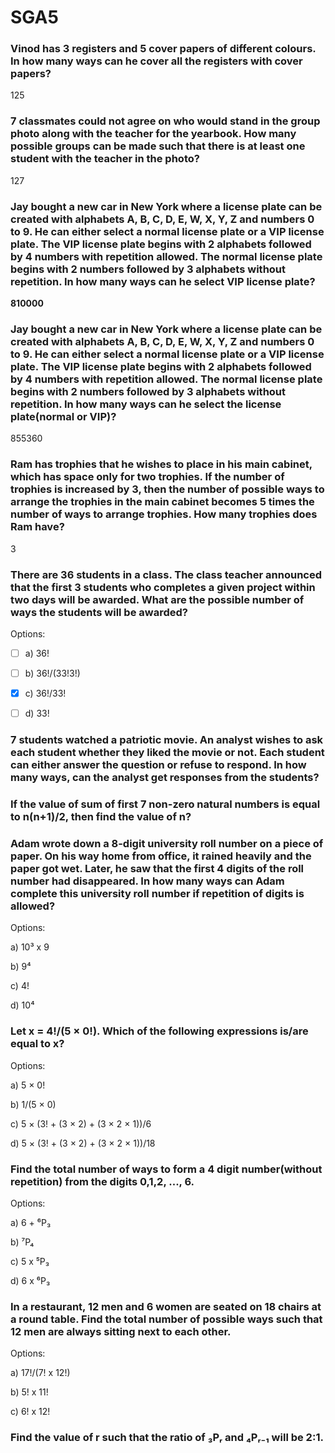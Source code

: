 # SGA5

### Vinod has 3 registers and 5 cover papers of different colours. In how many ways can he cover all the registers with cover papers?

125

### 7 classmates could not agree on who would stand in the group photo along with the teacher for the yearbook. How many possible groups can be made such that there is at least one student with the teacher in the photo?

127

### Jay bought a new car in New York where a license plate can be created with alphabets A, B, C, D, E, W, X, Y, Z and numbers 0 to 9. He can either select a normal license plate or a VIP license plate. The VIP license plate begins with 2 alphabets followed by 4 numbers with repetition allowed. The normal license plate begins with 2 numbers followed by 3 alphabets without repetition. In how many ways can he select VIP license plate?

**810000**

### Jay bought a new car in New York where a license plate can be created with alphabets A, B, C, D, E, W, X, Y, Z and numbers 0 to 9. He can either select a normal license plate or a VIP license plate. The VIP license plate begins with 2 alphabets followed by 4 numbers with repetition allowed. The normal license plate begins with 2 numbers followed by 3 alphabets without repetition. In how many ways can he select the license plate(normal or VIP)?

855360

### Ram has trophies that he wishes to place in his main cabinet, which has space only for two trophies. If the number of trophies is increased by 3, then the number of possible ways to arrange the trophies in the main cabinet becomes 5 times the number of ways to arrange trophies. How many trophies does Ram have?

3

### There are 36 students in a class. The class teacher announced that the first 3 students who completes a given project within two days will be awarded. What are the possible number of ways the students will be awarded?

Options:

- [ ] a) 36!

- [ ] b) 36!/(33!3!)

- [x] c) 36!/33!

- [ ] d) 33!

### 7 students watched a patriotic movie. An analyst wishes to ask each student whether they liked the movie or not. Each student can either answer the question or refuse to respond. In how many ways, can the analyst get responses from the students?

### If the value of sum of first 7 non-zero natural numbers is equal to n(n+1)/2, then find the value of n?

### Adam wrote down a 8-digit university roll number on a piece of paper. On his way home from office, it rained heavily and the paper got wet. Later, he saw that the first 4 digits of the roll number had disappeared. In how many ways can Adam complete this university roll number if repetition of digits is allowed?

Options:

a) 10³ x 9

b) 9⁴

c) 4!

d) 10⁴

### Let x = 4!/(5 × 0!). Which of the following expressions is/are equal to x?

Options:

a) 5 × 0!

b) 1/(5 × 0)

c) 5 × (3! + (3 × 2) + (3 × 2 × 1))/6

d) 5 × (3! + (3 × 2) + (3 × 2 × 1))/18

### Find the total number of ways to form a 4 digit number(without repetition) from the digits 0,1,2, ..., 6.

Options:

a) 6 + ⁶P₃

b) ⁷P₄

c) 5 x ⁵P₃

d) 6 x ⁶P₃

### In a restaurant, 12 men and 6 women are seated on 18 chairs at a round table. Find the total number of possible ways such that 12 men are always sitting next to each other.

Options:

a) 17!/(7! x 12!)

b) 5! x 11!

c) 6! x 12!

### Find the value of r such that the ratio of ₃Pᵣ and ₄Pᵣ₋₁ will be 2:1.